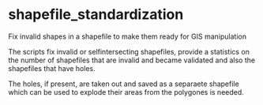 # shapefile_standardization
Fix invalid shapes in a shapefile to make them ready for GIS manipulation

The scripts fix invalid or selfintersecting shapefiles, provide a statistics on the number of shapefiles that are invalid and became validated and also the shapefiles that have holes.

The holes, if present, are taken out and saved as a separaete shapefile which can be used to explode their areas from the polygones is needed. 
